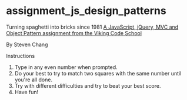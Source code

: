# assignment_js_design_patterns
Turning spaghetti into bricks since 1981
[A JavaScript, jQuery, MVC and Object Pattern assignment from the Viking Code School](http://www.vikingcodeschool.com)

By Steven Chang

Instructions
1. Type in any even number when prompted.
2. Do your best to try to match two squares with the same number until you're all done.
3. Try with different difficulties and try to beat your best score. 
4. Have fun!
